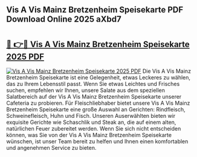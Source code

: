 ## Vis A Vis Mainz Bretzenheim Speisekarte PDF Download Online 2025 aXbd7

# <h2><a href="http://gcbvtc.nevu.top/?p=Vis+A+Vis+Mainz+Bretzenheim+Speisekarte">🔗 👉🔴 Vis A Vis Mainz Bretzenheim Speisekarte 2025 PDF</a></h2>

[![Vis A Vis Mainz Bretzenheim Speisekarte 2025 PDF](https://i.imgur.com/dBaPXMq.png)](http://gcbvtc.nevu.top/?p=Vis+A+Vis+Mainz+Bretzenheim+Speisekarte)
Die Vis A Vis Mainz Bretzenheim Speisekarte ist eine Gelegenheit, etwas Leckeres zu wählen, das zu Ihrem Lebensstil passt. Wenn Sie etwas Leichtes und Frisches suchen, empfehlen wir Ihnen, unsere Salate aus dem speziellen Salatbereich auf der Vis A Vis Mainz Bretzenheim Speisekarte unserer Cafeteria zu probieren. Für Fleischliebhaber bietet unsere Vis A Vis Mainz Bretzenheim Speisekarte eine große Auswahl an Gerichten: Rindfleisch, Schweinefleisch, Huhn und Fisch. Unseren Auserwählten bieten wir exquisite Gerichte wie Schaschlik und Steak an, die auf einem alten, natürlichen Feuer zubereitet werden. Wenn Sie sich nicht entscheiden können, was Sie von der Vis A Vis Mainz Bretzenheim Speisekarte wünschen, ist unser Team bereit zu helfen und Ihnen einen komfortablen und angenehmen Service zu bieten.
